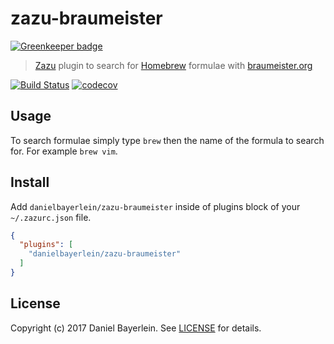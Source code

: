 # zazu-braumeister

[![Greenkeeper badge](https://badges.greenkeeper.io/danielbayerlein/zazu-braumeister.svg)](https://greenkeeper.io/)

> [Zazu](https://github.com/tinytacoteam/zazu) plugin to search for [Homebrew](https://brew.sh) formulae with [braumeister.org](http://www.braumeister.org)

[![Build Status](https://travis-ci.org/danielbayerlein/zazu-braumeister.svg?branch=master)](https://travis-ci.org/danielbayerlein/zazu-braumeister)
[![codecov](https://codecov.io/gh/danielbayerlein/zazu-braumeister/branch/master/graph/badge.svg)](https://codecov.io/gh/danielbayerlein/zazu-braumeister)

## Usage

To search formulae simply type `brew` then the name of the formula to search for.
For example `brew vim`.

## Install

Add `danielbayerlein/zazu-braumeister` inside of plugins block of your `~/.zazurc.json` file.

```json
{
  "plugins": [
    "danielbayerlein/zazu-braumeister"
  ]
}
```

## License

Copyright (c) 2017 Daniel Bayerlein. See [LICENSE](./LICENSE.md) for details.
